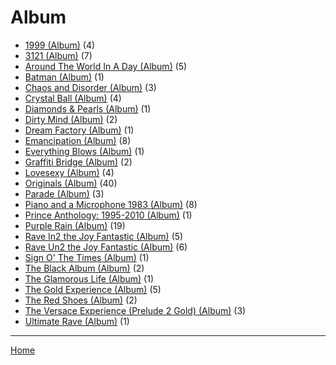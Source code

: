 # Album

  * [1999 (Album)](./album/1999/) (4)
  * [3121 (Album)](./album/3121/) (7)
  * [Around The World In A Day (Album)](./album/around-the-world-in-a-day/) (5)
  * [Batman (Album)](./album/batman/) (1)
  * [Chaos and Disorder (Album)](./album/chaos-and-disorder/) (3)
  * [Crystal Ball (Album)](./album/crystal-ball/) (4)
  * [Diamonds & Pearls (Album)](./album/diamonds-pearls/) (1)
  * [Dirty Mind (Album)](./album/dirty-mind/) (2)
  * [Dream Factory (Album)](./album/dream-factory/) (1)
  * [Emancipation (Album)](./album/emancipation/) (8)
  * [Everything Blows (Album)](./album/everything-blows/) (1)
  * [Graffiti Bridge (Album)](./album/graffiti-bridge/) (2)
  * [Lovesexy (Album)](./album/lovesexy/) (4)
  * [Originals (Album)](./album/originals/) (40)
  * [Parade (Album)](./album/parade/) (3)
  * [Piano and a Microphone 1983 (Album)](./album/piano-and-a-microphone-1983/) (8)
  * [Prince Anthology: 1995-2010 (Album)](./album/prince-anthology-1995-2010/) (1)
  * [Purple Rain (Album)](./album/purple-rain/) (19)
  * [Rave In2 the Joy Fantastic (Album)](./album/rave-in2-the-joy-fantastic/) (5)
  * [Rave Un2 the Joy Fantastic (Album)](./album/rave-un2-the-joy-fantastic/) (6)
  * [Sign O' The Times (Album)](./album/sign-o-the-times/) (1)
  * [The Black Album (Album)](./album/the-black-album/) (2)
  * [The Glamorous Life (Album)](./album/the-glamorous-life/) (1)
  * [The Gold Experience (Album)](./album/the-gold-experience/) (5)
  * [The Red Shoes (Album)](./album/the-red-shoes/) (2)
  * [The Versace Experience (Prelude 2 Gold) (Album)](./album/the-versace-experience-prelude-2-gold/) (3)
  * [Ultimate Rave (Album)](./album/ultimate-rave/) (1)

----

[Home](../)
